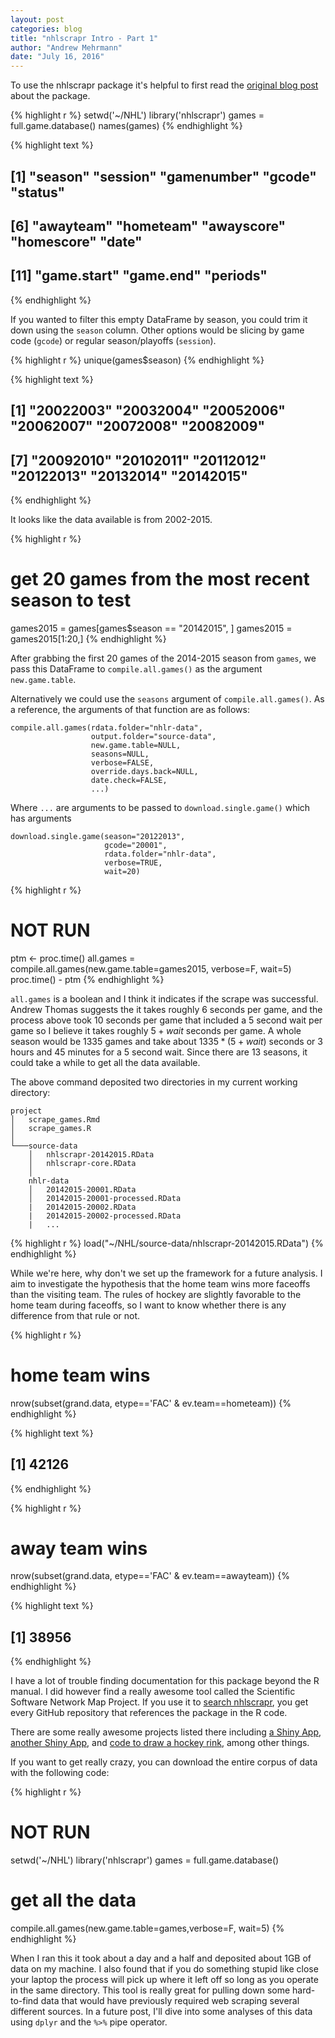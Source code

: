 ```yaml
---
layout: post
categories: blog
title: "nhlscrapr Intro - Part 1"
author: "Andrew Mehrmann"
date: "July 16, 2016"
---
```


To use the nhlscrapr package it's helpful to first read the [original blog post](http://www.acthomas.ca/comment/2014/04/nhlscrapr-an-r-package-whose-purpose-is-right-there-in-the-name.html) about the package. 


{% highlight r %}
setwd('~/NHL')
library('nhlscrapr')
games = full.game.database()
names(games)
{% endhighlight %}



{% highlight text %}
##  [1] "season"     "session"    "gamenumber" "gcode"      "status"    
##  [6] "awayteam"   "hometeam"   "awayscore"  "homescore"  "date"      
## [11] "game.start" "game.end"   "periods"
{% endhighlight %}

If you wanted to filter this empty DataFrame by season, you could trim it down using the `season` column. Other options would be slicing by game code (`gcode`) or regular season/playoffs (`session`). 


{% highlight r %}
unique(games$season)
{% endhighlight %}



{% highlight text %}
##  [1] "20022003" "20032004" "20052006" "20062007" "20072008" "20082009"
##  [7] "20092010" "20102011" "20112012" "20122013" "20132014" "20142015"
{% endhighlight %}

It looks like the data available is from 2002-2015.


{% highlight r %}
# get 20 games from the most recent season to test
games2015 = games[games$season == "20142015", ]
games2015 = games2015[1:20,]
{% endhighlight %}

After grabbing the first 20 games of the 2014-2015 season from `games`, we pass this DataFrame to `compile.all.games()` as the argument `new.game.table`. 

Alternatively we could use the `seasons` argument of `compile.all.games()`. As a reference, the arguments of that function are as follows:

```
compile.all.games(rdata.folder="nhlr-data",
                  output.folder="source-data",
                  new.game.table=NULL,
                  seasons=NULL,
                  verbose=FALSE,
                  override.days.back=NULL,
                  date.check=FALSE,
                  ...)
```

Where ```...``` are arguments to be passed to `download.single.game()` which has arguments

```
download.single.game(season="20122013",
                     gcode="20001",
                     rdata.folder="nhlr-data",
                     verbose=TRUE,
                     wait=20)
```


{% highlight r %}
# NOT RUN
ptm <- proc.time()
all.games = compile.all.games(new.game.table=games2015, verbose=F, wait=5)
proc.time() - ptm
{% endhighlight %}

`all.games` is a boolean and I think it indicates if the scrape was successful. Andrew Thomas suggests the it takes roughly 6 seconds per game, and the process above took 10 seconds per game that included a 5 second wait per game so I believe it takes roughly $5+wait$ seconds per game. A whole season would be 1335 games and take about $1335*(5+wait)$ seconds or 3 hours and 45 minutes for a 5 second wait. Since there are 13 seasons, it could take a while to get all the data available.

The above command deposited two directories in my current working directory: 

```
project
│   scrape_games.Rmd
│   scrape_games.R 
│
└───source-data
    │   nhlscrapr-20142015.RData
    │   nhlscrapr-core.RData
    │
    nhlr-data
    │   20142015-20001.RData
    │   20142015-20001-processed.RData
    |   20142015-20002.RData
    |   20142015-20002-processed.RData
    |   ...

```


{% highlight r %}
load("~/NHL/source-data/nhlscrapr-20142015.RData")
{% endhighlight %}

While we're here, why don't we set up the framework for a future analysis. I aim to investigate the hypothesis that the home team wins more faceoffs than the visiting team. The rules of hockey are slightly favorable to the home team during faceoffs, so I want to know whether there is any difference from that rule or not.


{% highlight r %}
# home team wins
nrow(subset(grand.data, etype=='FAC' & ev.team==hometeam))
{% endhighlight %}



{% highlight text %}
## [1] 42126
{% endhighlight %}



{% highlight r %}
# away team wins
nrow(subset(grand.data, etype=='FAC' & ev.team==awayteam))
{% endhighlight %}



{% highlight text %}
## [1] 38956
{% endhighlight %}

I have a lot of trouble finding documentation for this package beyond the R manual. I did however find a really awesome tool called the Scientific Software Network Map Project. If you use it to [search nhlscrapr](http://scisoft-net-map.isri.cmu.edu/application/nhlscrapr/gitprojects), you get every GitHub repository that references the package in the R code.

There are some really awesome projects listed there including [a Shiny App](https://github.com/jersme/HockeyStats/tree/master/shiny/caps%20s1415), [another Shiny App](https://github.com/shinwookang/Shiny-Repository), and [code to draw a hockey rink](https://github.com/dbendet/hockey_analytics/blob/master/rink_drawing.r), among other things.

If you want to get really crazy, you can download the entire corpus of data with the following code:


{% highlight r %}
# NOT RUN
setwd('~/NHL')
library('nhlscrapr')
games = full.game.database()

# get all the data
compile.all.games(new.game.table=games,verbose=F, wait=5)
{% endhighlight %}

When I ran this it took about a day and a half and deposited about 1GB of data on my machine. I also found that if you do something stupid like close your laptop the process will pick up where it left off so long as you operate in the same directory. This tool is really great for pulling down some hard-to-find data that would have previously required web scraping several different sources. In a future post, I'll dive into some analyses of this data using `dplyr` and the `%>%` pipe operator.
